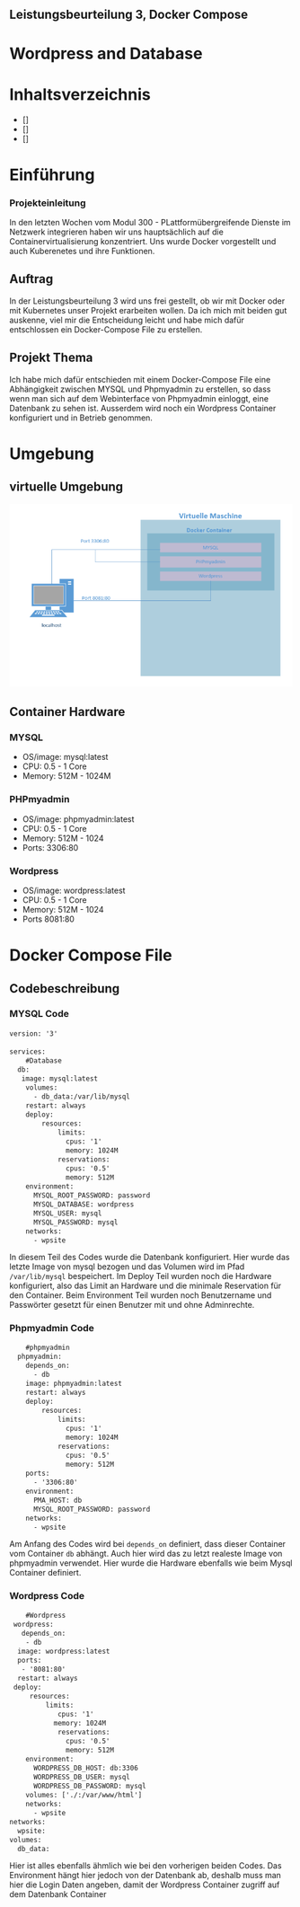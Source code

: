 ## Leistungsbeurteilung 3, Docker Compose
# Wordpress and Database

# Inhaltsverzeichnis
- []
- []
- []


# Einführung
### Projekteinleitung
In den letzten Wochen vom Modul 300 - PLattformübergreifende Dienste im Netzwerk integrieren haben wir uns hauptsächlich auf die Containervirtualisierung konzentriert. Uns wurde Docker vorgestellt und auch Kuberenetes und ihre Funktionen. 

## Auftrag
In der Leistungsbeurteilung 3 wird uns frei gestellt, ob wir mit Docker oder mit Kubernetes unser Projekt erarbeiten wollen. 
Da ich mich mit beiden gut auskenne, viel mir die Entscheidung leicht und habe mich dafür entschlossen ein Docker-Compose File zu erstellen.

## Projekt Thema
Ich habe mich dafür entschieden mit einem Docker-Compose File eine Abhängigkeit zwischen MYSQL und Phpmyadmin zu erstellen, so dass wenn man sich auf dem Webinterface von Phpmyadmin einloggt, eine Datenbank zu sehen ist. Ausserdem wird noch ein Wordpress Container konfiguriert und in Betrieb genommen. 

# Umgebung
## virtuelle Umgebung
![Umgebung](https://github.com/istrefimeset/M300-Services/blob/main/LB3/Images/Umgebung.png)

## Container Hardware
### MYSQL
- OS/image: mysql:latest
- CPU: 0.5 - 1 Core
- Memory: 512M - 1024M

### PHPmyadmin
- OS/image: phpmyadmin:latest
- CPU: 0.5 - 1 Core
- Memory: 512M - 1024
- Ports: 3306:80

### Wordpress
- OS/image: wordpress:latest
- CPU: 0.5 - 1 Core
- Memory: 512M - 1024
- Ports 8081:80

# Docker Compose File

## Codebeschreibung
### MYSQL Code

>

    version: '3'

    services:
        #Database
      db:
       image: mysql:latest
        volumes:
          - db_data:/var/lib/mysql
        restart: always
        deploy:
            resources:
                limits:
                  cpus: '1'
                  memory: 1024M
                reservations:
                  cpus: '0.5'
                  memory: 512M     
        environment:
          MYSQL_ROOT_PASSWORD: password
          MYSQL_DATABASE: wordpress
          MYSQL_USER: mysql
          MYSQL_PASSWORD: mysql
        networks:
          - wpsite

In diesem Teil des Codes wurde die Datenbank konfiguriert. Hier wurde das letzte Image von mysql bezogen und das Volumen wird im Pfad `/var/lib/mysql` bespeichert.
Im Deploy Teil wurden noch die Hardware konfiguriert, also das Limit an Hardware und die minimale Reservation für den Container. Beim Environment Teil wurden noch Benutzername und Passwörter gesetzt für einen Benutzer mit und ohne Adminrechte. 

### Phpmyadmin Code

>

        #phpmyadmin
      phpmyadmin:
        depends_on:
          - db
        image: phpmyadmin:latest
        restart: always
        deploy:
            resources:
                limits:
                  cpus: '1'
                  memory: 1024M
                reservations:
                  cpus: '0.5'
                  memory: 512M           
        ports:
          - '3306:80'
        environment:
          PMA_HOST: db
          MYSQL_ROOT_PASSWORD: password 
        networks:
          - wpsite

Am Anfang des Codes wird bei `depends_on` definiert, dass dieser Container vom Container `db` abhängt. Auch hier wird das zu letzt realeste Image von phpmyadmin verwendet. Hier wurde die Hardware ebenfalls wie beim Mysql Container definiert. 

### Wordpress Code

>

        #Wordpress
     wordpress:
       depends_on:
        - db
      image: wordpress:latest
      ports:
       - '8081:80'
      restart: always
     deploy:
         resources:
             limits:
                cpus: '1'
               memory: 1024M
                reservations:
                  cpus: '0.5'
                  memory: 512M       
        environment:
          WORDPRESS_DB_HOST: db:3306
          WORDPRESS_DB_USER: mysql
          WORDPRESS_DB_PASSWORD: mysql
        volumes: ['./:/var/www/html']
        networks:
          - wpsite
    networks:
      wpsite:
    volumes:
      db_data:

Hier ist alles ebenfalls ähmlich wie bei den vorherigen beiden Codes. Das Environment hängt hier jedoch von der Datenbank ab, deshalb muss man hier die Login Daten angeben, damit der Wordpress Container zugriff auf dem Datenbank Container







